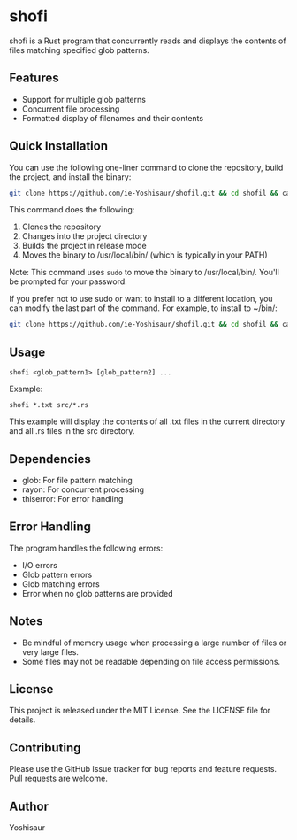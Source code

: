# shofi

shofi is a Rust program that concurrently reads and displays the contents of files matching specified glob patterns.

## Features

- Support for multiple glob patterns
- Concurrent file processing
- Formatted display of filenames and their contents

## Quick Installation

You can use the following one-liner command to clone the repository, build the project, and install the binary:

```bash
git clone https://github.com/ie-Yoshisaur/shofil.git && cd shofil && cargo build --release && sudo mv target/release/shofi /usr/local/bin/
```

This command does the following:
1. Clones the repository
2. Changes into the project directory
3. Builds the project in release mode
4. Moves the binary to /usr/local/bin/ (which is typically in your PATH)

Note: This command uses `sudo` to move the binary to /usr/local/bin/. You'll be prompted for your password.

If you prefer not to use sudo or want to install to a different location, you can modify the last part of the command. For example, to install to ~/bin/:

```bash
git clone https://github.com/ie-Yoshisaur/shofil.git && cd shofil && cargo build --release && mkdir -p ~/bin && mv target/release/shofi ~/bin/ && echo 'export PATH="$HOME/bin:$PATH"' >> ~/.bashrc && source ~/.bashrc
```

## Usage

```
shofi <glob_pattern1> [glob_pattern2] ...
```

Example:
```
shofi *.txt src/*.rs
```

This example will display the contents of all .txt files in the current directory and all .rs files in the src directory.

## Dependencies

- glob: For file pattern matching
- rayon: For concurrent processing
- thiserror: For error handling

## Error Handling

The program handles the following errors:

- I/O errors
- Glob pattern errors
- Glob matching errors
- Error when no glob patterns are provided

## Notes

- Be mindful of memory usage when processing a large number of files or very large files.
- Some files may not be readable depending on file access permissions.

## License

This project is released under the MIT License. See the LICENSE file for details.

## Contributing

Please use the GitHub Issue tracker for bug reports and feature requests. Pull requests are welcome.

## Author

Yoshisaur

